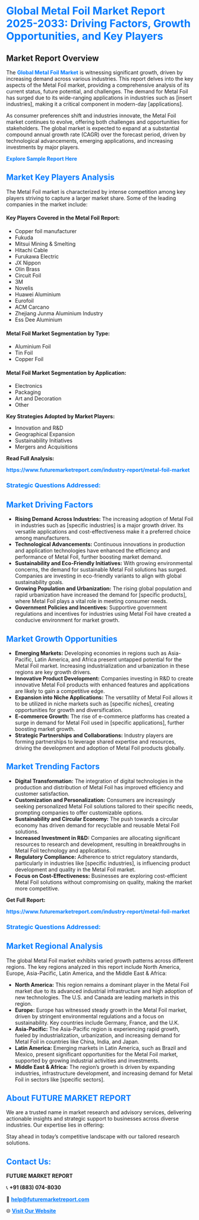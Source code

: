 <h1 style="color: #007BFF;">Global Metal Foil Market Report 2025-2033: Driving Factors, Growth Opportunities, and Key Players</h1>

<section id="overview">
<h2>Market Report Overview</h2>
<p>The <a href="https://www.futuremarketreport.com/industry-report/metal-foil-market" style="color: #007BFF; text-decoration: none;"><strong>Global Metal Foil Market</strong></a> is witnessing significant growth, driven by increasing demand across various industries. This report delves into the key aspects of the Metal Foil market, providing a comprehensive analysis of its current status, future potential, and challenges. The demand for Metal Foil has surged due to its wide-ranging applications in industries such as [insert industries], making it a critical component in modern-day [applications].</p>
<p>As consumer preferences shift and industries innovate, the Metal Foil market continues to evolve, offering both challenges and opportunities for stakeholders. The global market is expected to expand at a substantial compound annual growth rate (CAGR) over the forecast period, driven by technological advancements, emerging applications, and increasing investments by major players.</p>
</section>

<section id="overview">
<p><a href="https://www.futuremarketreport.com/request-sample/reportId=87074" style="color: #007BFF; text-decoration: none;"><strong>Explore Sample Report Here</strong></a></p>
</section>

<section id="key-players">
<h2 style="color: #007BFF;">Market Key Players Analysis</h2>
<p>The Metal Foil market is characterized by intense competition among key players striving to capture a larger market share. Some of the leading companies in the market include:</p>
<h4>Key Players Covered in the Metal Foil Report:</h4>
<ul><li>Copper foil manufacturer</li><li>Fukuda</li><li>Mitsui Mining &amp; Smelting</li><li>Hitachi Cable</li><li>Furukawa Electric</li><li>JX Nippon</li><li>Olin Brass</li><li>Circuit Foil</li><li>3M</li><li>Novelis</li><li>Huawei Aluminium</li><li>Eurofoil</li><li>ACM Carcano</li><li>Zhejiang Junma Aluminium Industry</li><li>Ess Dee Aluminium</li></ul>
<h4>Metal Foil Market Segmentation by Type:</h4>
<ul><li>Aluminium Foil</li><li>Tin Foil</li><li>Copper Foil</li></ul>

<h4>Metal Foil Market Segmentation by Application:</h4>
<ul><li>Electronics</li><li>Packaging</li><li>Art and Decoration</li><li>Other</li></ul>
<p><strong>Key Strategies Adopted by Market Players:</strong></p>
<ul>
<li>Innovation and R&D</li>
<li>Geographical Expansion</li>
<li>Sustainability Initiatives</li>
<li>Mergers and Acquisitions</li>
</ul>
</section>

<section>
<p><strong>Read Full Analysis: </strong></p><a href="https://www.futuremarketreport.com/industry-report/metal-foil-market" style="color: #007BFF; text-decoration: none;"><strong>https://www.futuremarketreport.com/industry-report/metal-foil-market</strong></a>
<h3 style="color: #007BFF;">Strategic Questions Addressed:</h3>
</section>

<section id="driving-factors">
<h2 style="color: #007BFF;">Market Driving Factors</h2>
<ul>
<li><strong>Rising Demand Across Industries:</strong> The increasing adoption of Metal Foil in industries such as [specific industries] is a major growth driver. Its versatile applications and cost-effectiveness make it a preferred choice among manufacturers.</li>
<li><strong>Technological Advancements:</strong> Continuous innovations in production and application technologies have enhanced the efficiency and performance of Metal Foil, further boosting market demand.</li>
<li><strong>Sustainability and Eco-Friendly Initiatives:</strong> With growing environmental concerns, the demand for sustainable Metal Foil solutions has surged. Companies are investing in eco-friendly variants to align with global sustainability goals.</li>
<li><strong>Growing Population and Urbanization:</strong> The rising global population and rapid urbanization have increased the demand for [specific products], where Metal Foil plays a vital role in meeting consumer needs.</li>
<li><strong>Government Policies and Incentives:</strong> Supportive government regulations and incentives for industries using Metal Foil have created a conducive environment for market growth.</li>
</ul>
</section>

<section id="growth-opportunities">
<h2 style="color: #007BFF;">Market Growth Opportunities</h2>
<ul>
<li><strong>Emerging Markets:</strong> Developing economies in regions such as Asia-Pacific, Latin America, and Africa present untapped potential for the Metal Foil market. Increasing industrialization and urbanization in these regions are key growth drivers.</li>
<li><strong>Innovative Product Development:</strong> Companies investing in R&D to create innovative Metal Foil products with enhanced features and applications are likely to gain a competitive edge.</li>
<li><strong>Expansion into Niche Applications:</strong> The versatility of Metal Foil allows it to be utilized in niche markets such as [specific niches], creating opportunities for growth and diversification.</li>
<li><strong>E-commerce Growth:</strong> The rise of e-commerce platforms has created a surge in demand for Metal Foil used in [specific applications], further boosting market growth.</li>
<li><strong>Strategic Partnerships and Collaborations:</strong> Industry players are forming partnerships to leverage shared expertise and resources, driving the development and adoption of Metal Foil products globally.</li>
</ul>
</section>

<section id="trending-factors">
<h2 style="color: #007BFF;">Market Trending Factors</h2>
<ul>
<li><strong>Digital Transformation:</strong> The integration of digital technologies in the production and distribution of Metal Foil has improved efficiency and customer satisfaction.</li>
<li><strong>Customization and Personalization:</strong> Consumers are increasingly seeking personalized Metal Foil solutions tailored to their specific needs, prompting companies to offer customizable options.</li>
<li><strong>Sustainability and Circular Economy:</strong> The push towards a circular economy has driven demand for recyclable and reusable Metal Foil solutions.</li>
<li><strong>Increased Investment in R&D:</strong> Companies are allocating significant resources to research and development, resulting in breakthroughs in Metal Foil technology and applications.</li>
<li><strong>Regulatory Compliance:</strong> Adherence to strict regulatory standards, particularly in industries like [specific industries], is influencing product development and quality in the Metal Foil market.</li>
<li><strong>Focus on Cost-Effectiveness:</strong> Businesses are exploring cost-efficient Metal Foil solutions without compromising on quality, making the market more competitive.</li>
</ul>
</section>

<section>
<p><strong>Get Full Report: </strong></p><a href="https://www.futuremarketreport.com/industry-report/metal-foil-market" style="color: #007BFF; text-decoration: none;"><strong>https://www.futuremarketreport.com/industry-report/metal-foil-market</strong></a>
<h3 style="color: #007BFF;">Strategic Questions Addressed:</h3>
</section>


<section id="regional-analysis">
<h2 style="color: #007BFF;">Market Regional Analysis</h2>
<p>The global Metal Foil market exhibits varied growth patterns across different regions. The key regions analyzed in this report include North America, Europe, Asia-Pacific, Latin America, and the Middle East & Africa:</p>
<ul>
<li><strong>North America:</strong> This region remains a dominant player in the Metal Foil market due to its advanced industrial infrastructure and high adoption of new technologies. The U.S. and Canada are leading markets in this region.</li>
<li><strong>Europe:</strong> Europe has witnessed steady growth in the Metal Foil market, driven by stringent environmental regulations and a focus on sustainability. Key countries include Germany, France, and the U.K.</li>
<li><strong>Asia-Pacific:</strong> The Asia-Pacific region is experiencing rapid growth, fueled by industrialization, urbanization, and increasing demand for Metal Foil in countries like China, India, and Japan.</li>
<li><strong>Latin America:</strong> Emerging markets in Latin America, such as Brazil and Mexico, present significant opportunities for the Metal Foil market, supported by growing industrial activities and investments.</li>
<li><strong>Middle East & Africa:</strong> The region’s growth is driven by expanding industries, infrastructure development, and increasing demand for Metal Foil in sectors like [specific sectors].</li>
</ul>
</section>

<footer>
<h2 style="color: #007BFF;">About FUTURE MARKET REPORT</h2>
<p>We are a trusted name in market research and advisory services, delivering actionable insights and strategic support to businesses across diverse industries. Our expertise lies in offering:</p>

<p>Stay ahead in today’s competitive landscape with our tailored research solutions.</p>

<h2 style="color: #007BFF;">Contact Us:</h2>
<p><strong>FUTURE MARKET REPORT</strong></p>
<p>📞 <strong>+91 (883) 074-8030</strong></p>
<p>📧 <strong><a href="mailto:help@futuremarketreport.com" style="color: #007BFF;">help@futuremarketreport.com</a></strong></p>
<p>🌐 <strong><a href="https://www.futuremarketreport.com/" style="color: #007BFF;">Visit Our Website</a></strong></p>
</footer>